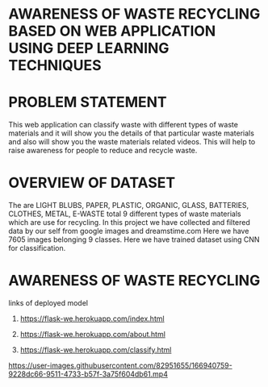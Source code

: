 # AWARENESS OF WASTE RECYCLING BASED ON WEB APPLICATION USING DEEP LEARNING TECHNIQUES
# PROBLEM STATEMENT
This web application can classify waste with different types of waste materials and it will show you the details of that particular waste materials and also will show you the waste materials related videos. This will help to raise awareness for people to reduce and recycle waste.

# OVERVIEW OF DATASET
The are LIGHT BLUBS, PAPER, PLASTIC, ORGANIC, GLASS, BATTERIES, CLOTHES, METAL, E-WASTE total 9 different types of waste materials which are use for recycling. In this project we have collected and filtered data by our self from google images and dreamstime.com Here we have 7605 images belonging 9 classes. Here we have trained dataset using  CNN for classification. 

# AWARENESS OF WASTE RECYCLING
links of deployed model
1) https://flask-we.herokuapp.com/index.html


2) https://flask-we.herokuapp.com/about.html


3) https://flask-we.herokuapp.com/classify.html



https://user-images.githubusercontent.com/82951655/166940759-9228dc66-9511-4733-b57f-3a75f604db61.mp4

